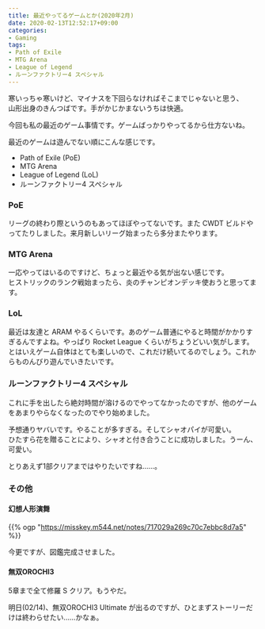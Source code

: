 ```yaml
---
title: 最近やってるゲームとか(2020年2月)
date: 2020-02-13T12:52:17+09:00
categories:
- Gaming
tags:
- Path of Exile
- MTG Arena
- League of Legend
- ルーンファクトリー4 スペシャル
---
```


寒いっちゃ寒いけど、マイナスを下回らなければそこまでじゃないと思う、  
山形出身のきんつばです。手がかじかまないうちは快適。

今回も私の最近のゲーム事情です。ゲームばっかりやってるから仕方ないね。

最近のゲームは遊んでない順にこんな感じです。
- Path of Exile (PoE)
- MTG Arena
- League of Legend (LoL)
- ルーンファクトリー4 スペシャル

### PoE
リーグの終わり際というのもあってほぼやってないです。また CWDT ビルドやってたりしました。来月新しいリーグ始まったら多分またやります。

### MTG Arena
一応やってはいるのですけど、ちょっと最近やる気が出ない感じです。  
ヒストリックのランク戦始まったら、炎のチャンピオンデッキ使おうと思ってます。

### LoL
最近は友達と ARAM やるくらいです。あのゲーム普通にやると時間がかかりすぎるんですよね。やっぱり Rocket League くらいがちょうどいい気がします。   
とはいえゲーム自体はとても楽しいので、これだけ続いてるのでしょう。これからものんびり遊んでいきたいです。

### ルーンファクトリー4 スペシャル
これに手を出したら絶対時間が溶けるのでやってなかったのですが、他のゲームをあまりやらなくなったのでやり始めました。

予想通りヤバいです。やることが多すぎる。そしてシャオパイが可愛い。  
ひたすら花を贈ることにより、シャオと付き合うことに成功しました。うーん、可愛い。

とりあえず1部クリアまではやりたいですね……。

### その他
#### 幻想人形演舞

{{% ogp "https://misskey.m544.net/notes/717029a269c70c7ebbc8d7a5" %}}

今更ですが、図鑑完成させました。

#### 無双OROCHI3
5章まで全て修羅 S クリア。もうやだ。

明日(02/14)、無双OROCHI3 Ultimate が出るのですが、ひとまずストーリーだけは終わらせたい……かなぁ。